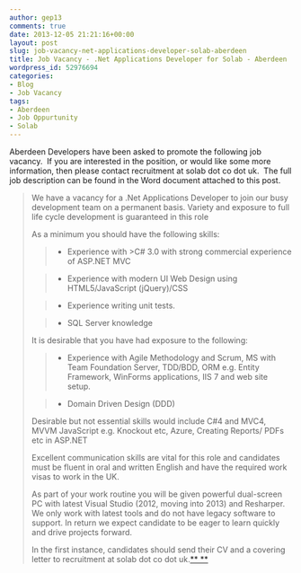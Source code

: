 ```yaml
---
author: gep13
comments: true
date: 2013-12-05 21:21:16+00:00
layout: post
slug: job-vacancy-net-applications-developer-solab-aberdeen
title: Job Vacancy - .Net Applications Developer for Solab - Aberdeen
wordpress_id: 52976694
categories:
- Blog
- Job Vacancy
tags:
- Aberdeen
- Job Oppurtunity
- Solab
---
```


Aberdeen Developers have been asked to promote the following job vacancy.  If you are interested in the position, or would like some more information, then please contact recruitment at solab dot co dot uk.  The full job description can be found in the Word document attached to this post.


<blockquote>We have a vacancy for a .Net Applications Developer to join our busy development team on a permanent basis. Variety and exposure to full life cycle development is guaranteed in this role

As a minimum you should have the following skills:

> 
> 
	
>   * Experience with >C# 3.0 with strong commercial experience of ASP.NET MVC
> 
	
>   * Experience with modern UI Web Design using HTML5/JavaScript (jQuery)/CSS
> 
	
>   * Experience writing unit tests.
> 
	
>   * SQL Server knowledge
> 

It is desirable that you have had exposure to the following:

	
>   * Experience with Agile Methodology and Scrum, MS with Team Foundation Server, TDD/BDD, ORM e.g. Entity Framework, WinForms applications, IIS 7 and web site setup.
> 
	
>   * Domain Driven Design (DDD)
> 

Desirable but not essential skills would include C#4 and MVC4, MVVM JavaScript e.g. Knockout etc, Azure, Creating Reports/ PDFs etc in ASP.NET

Excellent communication skills are vital for this role and candidates must be fluent in oral and written English and have the required work visas to work in the UK.

As part of your work routine you will be given powerful dual-screen PC with latest Visual Studio (2012, moving into 2013) and Resharper. We only work with latest tools and do not have legacy software to support. In return we expect candidate to be eager to learn quickly and drive projects forward.

In the first instance, candidates should send their CV and a covering letter to recruitment at solab dot co dot uk.[**
**](mailto:recruitment@solab.co.uk)</blockquote>
